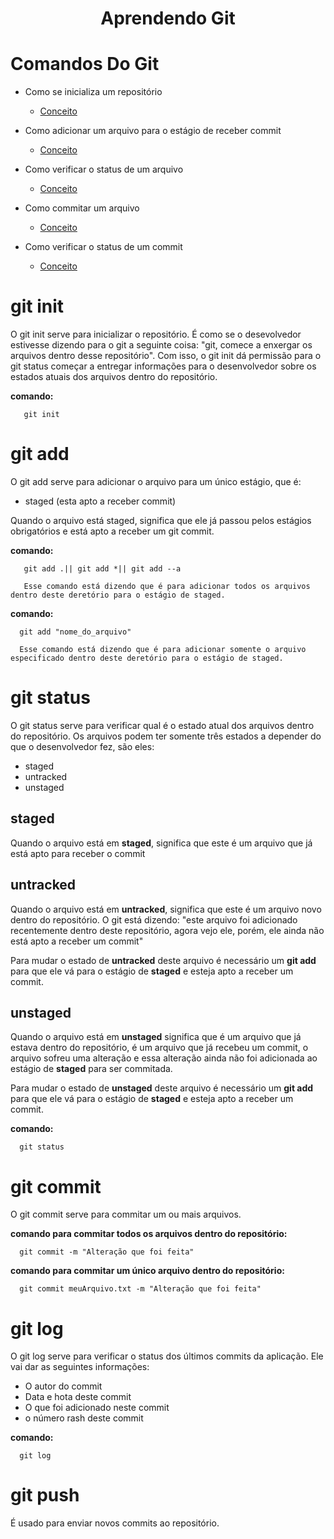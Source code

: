 <h1 align="center">Aprendendo Git</h1>

# Comandos Do Git
* Como se inicializa um repositório <!--ts-->
   * [Conceito](#git-init)
* Como adicionar um arquivo para o estágio de receber commit<!--ts-->
   * [Conceito](#git-add)
* Como verificar o status de um arquivo<!--ts-->
   * [Conceito](#git-status)
* Como commitar um arquivo <!--ts-->
   * [Conceito](#git-commit)

* Como verificar o status de um commit<!--ts-->
   * [Conceito](#git-log)


# git init
O git init serve para inicializar o repositório. É como se o desevolvedor estivesse dizendo para o git a seguinte coisa: "git, comece a enxergar os arquivos dentro desse repositório". Com isso, o git init dá permissão para o git status começar a entregar informações para o desenvolvedor sobre os estados atuais dos arquivos dentro do repositório.

**comando:**

       git init

# git add
O git add serve para adicionar o arquivo para um único estágio, que é:  
* staged (esta apto a receber commit)

Quando o arquivo está staged, significa que ele já passou pelos estágios obrigatórios e está apto a receber um git commit.

**comando:**

       git add .|| git add *|| git add --a

       Esse comando está dizendo que é para adicionar todos os arquivos dentro deste deretório para o estágio de staged.

**comando:**

      git add "nome_do_arquivo"

      Esse comando está dizendo que é para adicionar somente o arquivo especificado dentro deste deretório para o estágio de staged.

# git status 
O git status serve para verificar qual é o estado atual dos arquivos dentro do repositório. 
Os arquivos podem ter somente três estados a depender do que o desenvolvedor fez, são eles:
* staged 
* untracked
* unstaged 

## staged 
Quando o arquivo está em **staged**, significa que este é um arquivo que já está apto para receber o commit
## untracked
Quando o arquivo está em **untracked**, significa que este é um arquivo novo dentro do repositório. O git está dizendo: "este arquivo foi adicionado recentemente dentro deste repositório, agora vejo ele, porém, ele ainda não está apto a receber um commit" 

Para mudar o estado de **untracked** deste arquivo é necessário um **git add** para que ele vá para o estágio de **staged** e esteja apto a receber um commit.  

## unstaged 
Quando o arquivo está em **unstaged** significa que é um arquivo que já estava dentro do repositório, é um arquivo que já recebeu um commit, o arquivo sofreu uma alteração e essa alteração ainda não foi adicionada ao estágio de **staged** para ser commitada.

Para mudar o estado de **unstaged** deste arquivo é necessário um **git add** para que ele vá para o estágio de **staged** e esteja apto a receber um commit.

**comando:** 

      git status

# git commit 
O git commit serve para commitar um ou mais arquivos.

**comando para commitar todos os arquivos dentro do repositório:**
 

      git commit -m "Alteração que foi feita"


**comando para commitar um único arquivo dentro do repositório:** 

      git commit meuArquivo.txt -m "Alteração que foi feita"
# git log
O git log serve para verificar o status dos últimos commits da aplicação. Ele vai dar as seguintes informações: 
* O autor do commit 
* Data e hota deste commit 
* O que foi adicionado neste commit 
* o número rash deste commit 

**comando:** 

      git log

# git push

É usado para enviar novos commits ao repositório. 
